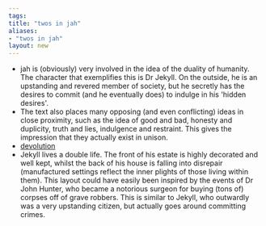 ```yaml
---
tags: 
title: "twos in jah"
aliases:
- "twos in jah"
layout: new
---
```


- jah is (obviously) very involved in the idea of the duality of humanity. The character that exemplifies this is Dr Jekyll. On the outside, he is an upstanding and revered member of society, but he secretly has the desires to commit (and he eventually does) to indulge in his 'hidden desires'.
- The text also places many opposing (and even conflicting) ideas in close proximity, such as the idea of good and bad, honesty and duplicity, truth and lies, indulgence and restraint. This gives the impression that they actually exist in unison.
- [devolution](devolution.md)
- Jekyll lives a double life. The front of his estate is highly decorated and well kept, whilst the back of his house is falling into disrepair (manufactured settings reflect the inner plights of those living within them). This layout could have easily been inspired by the events of Dr John Hunter, who became a notorious surgeon for buying (tons of) corpses off of grave robbers. This is similar to Jekyll, who outwardly was a very upstanding citizen, but actually goes around committing crimes.
